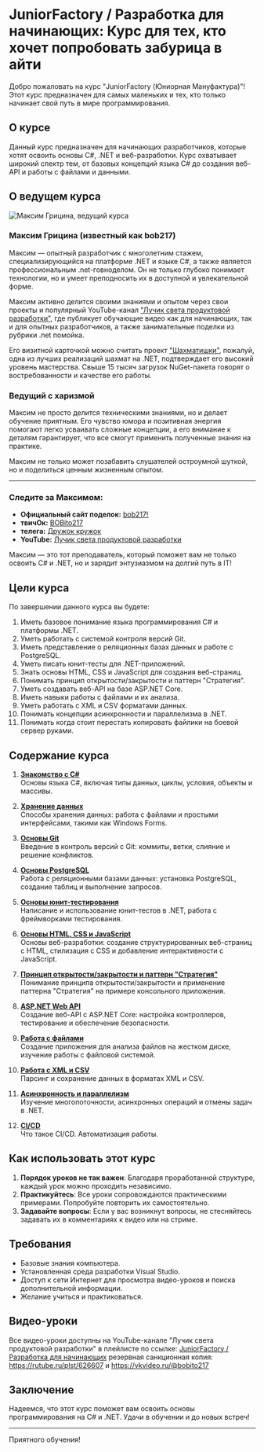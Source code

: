 ﻿# JuniorFactory / Разработка для начинающих: Курс для тех, кто хочет попробовать забурица в айти

Добро пожаловать на курс "JuniorFactory (Юниорная Мануфактура)"!
Этот курс предназначен для самых маленьких и тех, кто только начинает свой путь в мире программирования.

## О курсе

Данный курс предназначен для начинающих разработчиков, которые хотят освоить основы C#, .NET и веб-разработки.
Курс охватывает широкий спектр тем, от базовых концепций языка C# до создания веб-API и работы с файлами и данными.

## О ведущем курса

![Максим Грицина, ведущий курса](https://avatars.githubusercontent.com/u/4076924?v=4)

### Максим Грицина (известный как bob217)

Максим — опытный разработчик с многолетним стажем, специализирующийся на платформе .NET и языке C#, а также является
профессиональным .net-говноделом.
Он не только глубоко понимает технологии, но и умеет преподносить их в доступной и увлекательной форме.

Максим активно делится своими знаниями и опытом через свои проекты и популярный
YouTube-канал ["Лучик света продуктовой разработки"](https://www.youtube.com/@bobito217),
где публикует обучающие видео как для начинающих, так и для опытных разработчиков, а также занимательные поделки из
рубрики .net помойка.

Его визитной карточкой можно считать проект ["Шахматишки"](https://github.com/MaxNagibator/chess), пожалуй, одна из
лучших реализаций шахмат на .NET,
подтверждает его высокий уровень мастерства.
Свыше 15 тысяч загрузок NuGet-пакета говорят о востребованности и качестве его работы.

### Ведущий с харизмой

Максим не просто делится техническими знаниями, но и делает обучение приятным.
Его чувство юмора и позитивная энергия помогают легко усваивать сложные концепции, а его внимание к деталям гарантирует,
что все смогут применить полученные знания на практике.

Максим не только может позабавить слушателей остроумной шуткой, но и поделиться ценным жизненным опытом.

---

### Следите за Максимом:

- **Официальный сайт поделок:** [bob217!](http://bob217.ru/)
- **твичОк:** [BOBito217](https://www.twitch.tv/bobito217)
- **телега:** [Дружок кружок](https://t.me/bobito217)
- **YouTube:** [Лучик света продуктовой разработки](https://www.youtube.com/@bobito217)

Максим — это тот преподаватель, который поможет вам не только освоить C# и .NET, но и зарядит энтузиазмом на долгий путь
в IT!

## Цели курса

По завершении данного курса вы будете:

1. Иметь базовое понимание языка программирования C# и платформы .NET.
2. Уметь работать с системой контроля версий Git.
3. Иметь представление о реляционных базах данных и работе с PostgreSQL.
4. Уметь писать юнит-тесты для .NET-приложений.
5. Знать основы HTML, CSS и JavaScript для создания веб-страниц.
6. Понимать принцип открытости/закрытости и паттерн "Стратегия".
7. Уметь создавать веб-API на базе ASP.NET Core.
8. Иметь навыки работы с файлами и их анализа.
9. Уметь работать с XML и CSV форматами данных.
10. Понимать концепции асинхронности и параллелизма в .NET.
11. Понимать когда стоит перестать копировать файлики на боевой сервер руками.

## Содержание курса

1. **[Знакомство с C#](JuniorFactory.Lesson1.Base)**  
   Основы языка C#, включая типы данных, циклы, условия, объекты и массивы.

2. **[Хранение данных](JuniorFactory.Lesson2.DataStorage)**  
   Способы хранения данных: работа с файлами и простыми интерфейсами, такими как Windows Forms.

3. **[Основы Git](JuniorFactory.Lesson3.Git)**  
   Введение в контроль версий с Git: коммиты, ветки, слияние и решение конфликтов.

4. **[Основы PostgreSQL](JuniorFactory.Lesson4.Postgres)**  
   Работа с реляционными базами данных: установка PostgreSQL, создание таблиц и выполнение запросов.

5. **[Основы юнит-тестирования](JuniorFactory.Lesson5.UnitTests)**  
   Написание и использование юнит-тестов в .NET, работа с фреймворками тестирования.

6. **[Основы HTML, CSS и JavaScript](JuniorFactory.Lesson6.Frontend)**  
   Основы веб-разработки: создание структурированных веб-страниц с HTML, стилизация с CSS и добавление интерактивности с
   JavaScript.

7. **[Принцип открытости/закрытости и паттерн "Стратегия"](JuniorFactory.Lesson7.OCP)**  
   Понимание принципа открытости/закрытости и применение паттерна "Стратегия" на примере консольного приложения.

8. **[ASP.NET Web API](JuniorFactory.Lesson8.WebApi)**  
   Создание веб-API с ASP.NET Core: настройка контроллеров, тестирование и обеспечение безопасности.

9. **[Работа с файлами](JuniorFactory.Lesson9.Files)**  
   Создание приложения для анализа файлов на жестком диске, изучение работы с файловой системой.

10. **[Работа с XML и CSV](JuniorFactory.Lesson10.XmlCSV)**  
    Парсинг и сохранение данных в форматах XML и CSV.

11. **[Асинхронность и параллелизм](JuniorFactory.Lesson11.Threads)**  
    Изучение многопоточности, асинхронных операций и отмены задач в .NET.

12. **[CI/CD](JuniorFactory.Lesson12.CI_CD)**  
    Что такое CI/CD. Автоматизация работы.

## Как использовать этот курс

1. **Порядок уроков не так важен**: Благодаря проработанной структуре, каждый урок можно проходить независимо.
2. **Практикуйтесь**: Все уроки сопровождаются практическими примерами. Попробуйте повторить их самостоятельно.
3. **Задавайте вопросы**: Если у вас возникнут вопросы, не стесняйтесь задавать их в комментариях к видео или на стриме.

## Требования

- Базовые знания компьютера.
- Установленная среда разработки Visual Studio.
- Доступ к сети Интернет для просмотра видео-уроков и поиска дополнительной информации.
- Желание учиться и практиковаться.

## Видео-уроки

Все видео-уроки доступны на YouTube-канале "Лучик света продуктовой разработки"
в плейлисте по ссылке: [JuniorFactory / Разработка для начинающих](https://www.youtube.com/playlist?list=PLgBM0sSyvWQX1amvtC8-rsmDEwKREdd0t)
резервная санкционная копия: https://rutube.ru/plst/626607  и https://vkvideo.ru/@bobito217

## Заключение

Надеемся, что этот курс поможет вам освоить основы программирования на C# и .NET. Удачи в обучении и до новых встреч!

---

Приятного обучения!
